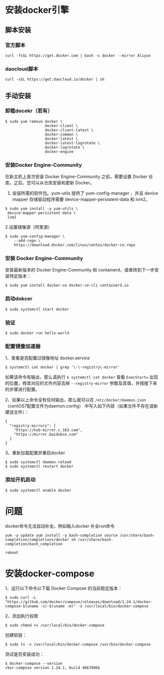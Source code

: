 # 安装docker引擎

## 脚本安装

### 官方脚本

```shell
curl -fsSL https://get.docker.com | bash -s docker --mirror Aliyun
```

### daocloud脚本

```shell
curl -sSL https://get.daocloud.io/docker | sh
```

## 手动安装

### 卸载docekr（若有）

```shell
$ sudo yum remove docker \
                  docker-client \
                  docker-client-latest \
                  docker-common \
                  docker-latest \
                  docker-latest-logrotate \
                  docker-logrotate \
                  docker-engine
```

### 安装Docker Engine-Community

在新主机上首次安装 Docker Engine-Community 之前，需要设置 Docker 仓库。之后，您可以从仓库安装和更新 Docker。

1. 安装所需的软件包。yum-utils 提供了 yum-config-manager ，并且 device mapper 存储驱动程序需要 device-mapper-persistent-data 和 lvm2。

```shell
$ sudo yum install -y yum-utils \
 device-mapper-persistent-data \
 lvm2
```

2.设置镜像源（阿里源）

```shell
$ sudo yum-config-manager \
    --add-repo \
    https://download.docker.com/linux/centos/docker-ce.repo
```

### 安装 Docker Engine-Community

安装最新版本的 Docker Engine-Community 和 containerd，或者转到下一步安装特定版本：

```shell
$ sudo yum install docker-ce docker-ce-cli containerd.io
```

### 启动dokcer

```shell
$ sudo systemctl start docker
```

### 验证

```shell
$ sudo docker run hello-world
```

### 配置镜像加速器

1、查看是否配置过镜像地址 docker.service

```
$ systemctl cat docker | grep '\-\-registry\-mirror'
```

如果该命令有输出，那么请执行 `$ systemctl cat docker` 查看 `ExecStart=` 出现的位置，修改对应的文件内容去掉 `--registry-mirror` 参数及其值，并按接下来的步骤进行配置。

2、如果以上命令没有任何输出，那么就可以在 `/etc/docker/daemon.json`（centOS7配置文件为daemon.config） 中写入如下内容（如果文件不存在请新建该文件）：

```shell
{
  "registry-mirrors": [
    "https://hub-mirror.c.163.com",
    "https://mirror.baidubce.com"
  ]
}
```

3、重新加载配置并重启docker

```shell
$ sudo systemctl daemon-reload
$ sudo systemctl restart docker
```

### 添加开机启动

```shell
$ sudo systemctl enable docker
```

# 问题

docker命令无法自动补全，例如输入docker 补全run命令

```shell
yum -y update yum install -y bash-completion source /usr/share/bash-completion/completions/docker sh /usr/share/bash-completion/bash_completion 
```

```shell
reboot
```

# 安装docker-compose

1、运行以下命令以下载 Docker Compose 的当前稳定版本：

```
$ sudo curl -L "https://github.com/docker/compose/releases/download/1.24.1/docker-compose-$(uname -s)-$(uname -m)" -o /usr/local/bin/docker-compose
```

2、添加执行权限

```shell
$ sudo chmod +x /usr/local/bin/docker-compose
```

创建软链：

```shell
$ sudo ln -s /usr/local/bin/docker-compose /usr/bin/docker-compose
```

测试是否安装成功：

```shell
$ docker-compose --version
cker-compose version 1.24.1, build 4667896b
```